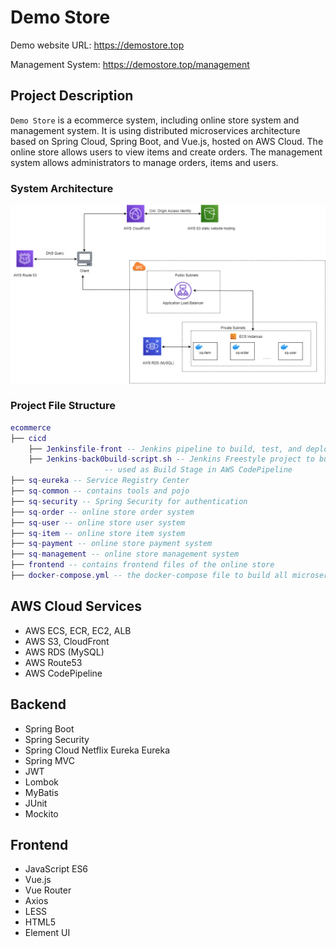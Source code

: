 # Demo Store

Demo website URL: https://demostore.top

Management System: https://demostore.top/management

## Project Description

`Demo Store` is a ecommerce system, including online store system and management system. It is using distributed microservices architecture based on Spring Cloud, Spring Boot, and Vue.js, hosted on AWS Cloud. The online store allows users to view items and create orders. The management system allows administrators to manage orders, items and users.

### System Architecture

![Architecture Diagram](/frontend/src/assets/a.png)

### Project File Structure

``` lua
ecommerce
├── cicd
	├── Jenkinsfile-front -- Jenkins pipeline to build, test, and deploy frontend to S3
	├── Jenkins-back0build-script.sh -- Jenkins Freestyle project to build and deploy docker images to ECR, 
					 -- used as Build Stage in AWS CodePipeline
├── sq-eureka -- Service Registry Center
├── sq-common -- contains tools and pojo
├── sq-security -- Spring Security for authentication
├── sq-order -- online store order system
├── sq-user -- online store user system
├── sq-item -- online store item system
├── sq-payment -- online store payment system
├── sq-management -- online store management system
├── frontend -- contains frontend files of the online store
├── docker-compose.yml -- the docker-compose file to build all microservice images in one command
```

## AWS Cloud Services

- AWS ECS, ECR, EC2, ALB
- AWS S3, CloudFront
- AWS RDS (MySQL)
- AWS Route53
- AWS CodePipeline

## Backend

- Spring Boot
- Spring Security
- Spring Cloud Netflix Eureka Eureka
- Spring MVC
- JWT
- Lombok
- MyBatis
- JUnit
- Mockito

## Frontend

- JavaScript ES6
- Vue.js
- Vue Router
- Axios
- LESS
- HTML5
- Element UI
